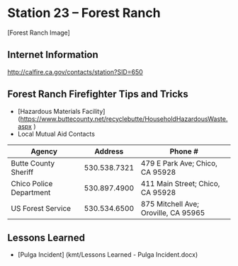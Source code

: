 # Station 23 – Forest Ranch

[Forest Ranch Image] 

## Internet Information
http://calfire.ca.gov/contacts/station?SID=650

## Forest Ranch Firefighter Tips and Tricks
* [Hazardous Materials Facility] (https://www.buttecounty.net/recyclebutte/HouseholdHazardousWaste.aspx )
* Local Mutual Aid Contacts

Agency | Address | Phone #
--------------- | --------------- | ---------------
Butte County Sheriff | 530.538.7321 | 479 E Park Ave; Chico, CA 95928
Chico Police Department | 530.897.4900 | 411 Main Street; Chico, CA 95928
US Forest Service | 530.534.6500 | 875 Mitchell Ave; Oroville, CA 95965

## Lessons Learned
* [Pulga Incident] (kmt/Lessons Learned - Pulga Incident.docx)
